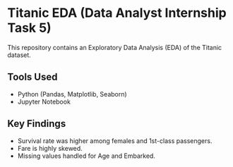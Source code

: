 # Titanic EDA (Data Analyst Internship Task 5)

This repository contains an Exploratory Data Analysis (EDA) of the Titanic dataset.

## Tools Used
- Python (Pandas, Matplotlib, Seaborn)
- Jupyter Notebook

## Key Findings
- Survival rate was higher among females and 1st-class passengers.
- Fare is highly skewed.
- Missing values handled for Age and Embarked.



